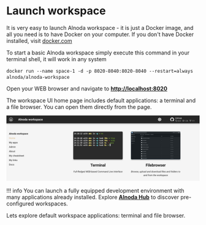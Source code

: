<p align="center">
  <img src="../img/startup-launch.svg" alt="" width="400">
</p>

# Launch workspace 

It is very easy to launch Alnoda workspace - it is just a Docker image, and all you need is to have Docker on your computer. 
If you don't have Docker installed, visit [docker.com](https://www.docker.com/)

To start a basic Alnoda workspace simply execute this command in your terminal shell, it will work in any system 

```
docker run --name space-1 -d -p 8020-8040:8020-8040 --restart=always alnoda/alnoda-workspace
```

Open your WEB browser and navigate to [__http://localhost:8020__](localhost:8020)

The workspace UI home page includes default applications: a terminal and a file browser. You can open them directly from the page.

![workspace UI](img/workspace-ui.jpg)

!!! info 
    You can launch a fully equipped development environment with many applications already installed. Explore [__Alnoda Hub__](https://alnoda.org) to discover pre-configured workspaces.

Lets explore default workspace applications: terminal and file browser. 

<a href="/get-started/terminal/">
    <div id="lottieContainer" style="display: flex; justify-content: flex-end;">
        <div id="lottieAnimation" style="width: 4rem; text-color: #E77260;"></div>
    </div>
</a>
<script src="https://cdnjs.cloudflare.com/ajax/libs/lottie-web/5.8.0/lottie.min.js"></script>
<script>
    var animation = bodymovin.loadAnimation({
      container: document.getElementById('lottieAnimation'),
      renderer: 'svg',
      loop: true,
      autoplay: true,
      path: '../img/arrow-circle-right.json' 
    });
</script>

